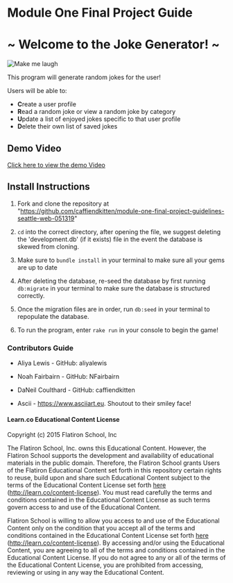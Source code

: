 # Module One Final Project Guide
# ~ Welcome to the Joke Generator! ~


![Make me laugh](https://media.giphy.com/media/110p6MTAv0x5Cw/giphy.gif)


This program will generate random jokes for the user!

Users will be able to:
 - **C**reate a user profile
 - **R**ead a random joke or view a random joke by category
 - **U**pdate a list of enjoyed jokes specific to that user profile
 - **D**elete their own list of saved jokes


## Demo Video

[Click here to view the demo Video](https://youtu.be/cDwFE1yhrSM)


## Install Instructions

1. Fork and clone the repository at "https://github.com/caffiendkitten/module-one-final-project-guidelines-seattle-web-051319"

2. `cd` into the correct directory, after opening the file, we suggest deleting the 'development.db' (if it exists) file in the event the database is skewed from cloning.

3. Make sure to `bundle install` in your terminal to make sure all your gems are up to date

4. After deleting the database, re-seed the database by first running `db:migrate` in your terminal to make sure the database is structured correctly.

5. Once the migration files are in order, run `db:seed` in your terminal to repopulate the database.

6. To run the program, enter `rake run` in your console to begin the game!

### Contributors Guide

- Aliya Lewis - GitHub: aliyalewis

- Noah Fairbairn - GitHub: NFairbairn

- DaNeil Coulthard - GitHub: caffiendkitten

- Ascii -  https://www.asciiart.eu. Shoutout to their smiley face!


#### Learn.co Educational Content License

Copyright (c) 2015 Flatiron School, Inc

The Flatiron School, Inc. owns this Educational Content. However, the Flatiron School supports the development and availability of educational materials in the public domain. Therefore, the Flatiron School grants Users of the Flatiron Educational Content set forth in this repository certain rights to reuse, build upon and share such Educational Content subject to the terms of the Educational Content License set forth [here](http://learn.co/content-license) (http://learn.co/content-license). You must read carefully the terms and conditions contained in the Educational Content License as such terms govern access to and use of the Educational Content.

Flatiron School is willing to allow you access to and use of the Educational Content only on the condition that you accept all of the terms and conditions contained in the Educational Content License set forth [here](http://learn.co/content-license) (http://learn.co/content-license).  By accessing and/or using the Educational Content, you are agreeing to all of the terms and conditions contained in the Educational Content License.  If you do not agree to any or all of the terms of the Educational Content License, you are prohibited from accessing, reviewing or using in any way the Educational Content.
